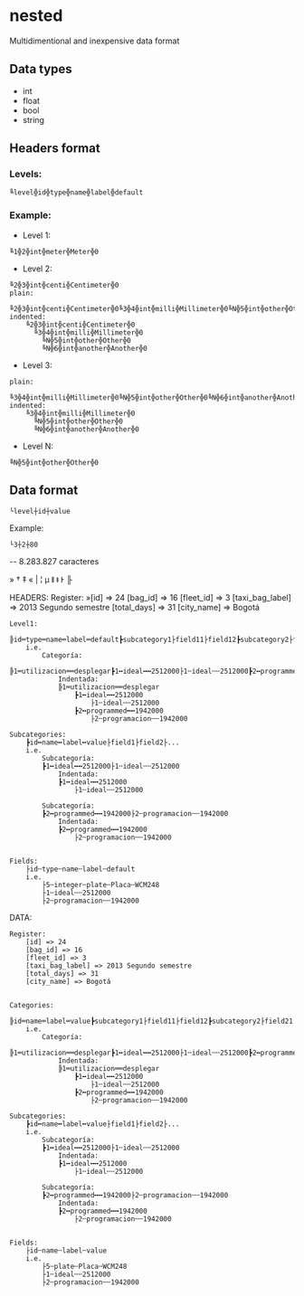 # nested
Multidimentional and inexpensive data format



## Data types
* int
* float
* bool
* string

## Headers format




### Levels:
```
╚level╬id╬type╬name╬label╬default
```
### Example:
* Level 1:
```
╚1╬2╬int╬meter╬Meter╬0
```
* Level 2:
```
╚2╬3╬int╬centi╬Centimeter╬0
plain:
	╚2╬3╬int╬centi╬Centimeter╬0╚3╬4╬int╬milli╬Millimeter╬0╚N╬5╬int╬other╬Other╬0╚N╬6╬int╬another╬Another╬0
indented:
	╚2╬3╬int╬centi╬Centimeter╬0
	  ╚3╬4╬int╬milli╬Millimeter╬0
        ╚N╬5╬int╬other╬Other╬0
		╚N╬6╬int╬another╬Another╬0
```
* Level 3:
```
plain:
	╚3╬4╬int╬milli╬Millimeter╬0╚N╬5╬int╬other╬Other╬0╚N╬6╬int╬another╬Another╬0
indented:
	╚3╬4╬int╬milli╬Millimeter╬0
	  ╚N╬5╬int╬other╬Other╬0
	  ╚N╬6╬int╬another╬Another╬0
```
* Level N:
```
╚N╬5╬int╬other╬Other╬0
```



## Data format


```
└level┼id┼value
```
Example:
```
└3┼2┼80
```


-- 8.283.827 caracteres

»
†
‡
«
|
¦
µ
ǁ
ǂ
Ͱ
╟

HEADERS:
	Register:
		»[id] => 24
        [bag_id] => 16
        [fleet_id] => 3
        [taxi_bag_label] => 2013 Segundo semestre
        [total_days] => 31
        [city_name] => Bogotá


	Level1:
		╠id═type═name═label═default┣subcategory1├field11├field12┣subcategory2├field21├field22
		i.e.
			Categoría:
			╠1═utilizacion══desplegar┣1╍ideal╍╍2512000├1╌ideal╌╌2512000┣2╍programmed╍╍1942000├2╌programacion╌╌1942000
				Indentada:
				╠1═utilizacion══desplegar
					┣1╍ideal╍╍2512000
						├1╌ideal╌╌2512000
					┣2╍programmed╍╍1942000
						├2╌programacion╌╌1942000

	Subcategories:
		┣id╍name╍label╍value├field1├field2├...
		i.e.
			Subcategoría:
			┣1╍ideal╍╍2512000├1╌ideal╌╌2512000
				Indentada:
				┣1╍ideal╍╍2512000
					├1╌ideal╌╌2512000

			Subcategoría:
			┣2╍programmed╍╍1942000├2╌programacion╌╌1942000
				Indentada:
				┣2╍programmed╍╍1942000
					├2╌programacion╌╌1942000


	Fields:
		├id╌type╌name╌label╌default
		i.e.
			├5╌integer╌plate╌Placa╌WCM248
			├1╌ideal╌╌2512000
			├2╌programacion╌╌1942000




DATA:

	Register:
		[id] => 24
        [bag_id] => 16
        [fleet_id] => 3
        [taxi_bag_label] => 2013 Segundo semestre
        [total_days] => 31
        [city_name] => Bogotá


	Categories:
		╠id═name═label═value┣subcategory1├field11├field12┣subcategory2├field21├field22
		i.e.
			Categoría:
			╠1═utilizacion══desplegar┣1╍ideal╍╍2512000├1╌ideal╌╌2512000┣2╍programmed╍╍1942000├2╌programacion╌╌1942000
				Indentada:
				╠1═utilizacion══desplegar
					┣1╍ideal╍╍2512000
						├1╌ideal╌╌2512000
					┣2╍programmed╍╍1942000
						├2╌programacion╌╌1942000

	Subcategories:
		┣id╍name╍label╍value├field1├field2├...
		i.e.
			Subcategoría:
			┣1╍ideal╍╍2512000├1╌ideal╌╌2512000
				Indentada:
				┣1╍ideal╍╍2512000
					├1╌ideal╌╌2512000

			Subcategoría:
			┣2╍programmed╍╍1942000├2╌programacion╌╌1942000
				Indentada:
				┣2╍programmed╍╍1942000
					├2╌programacion╌╌1942000


	Fields:
		├id╌name╌label╌value
		i.e.
			├5╌plate╌Placa╌WCM248
			├1╌ideal╌╌2512000
			├2╌programacion╌╌1942000
